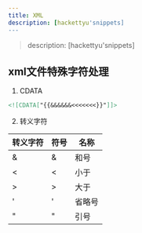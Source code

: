 ```yaml
---
title: XML
description: [hackettyu'snippets] 
---
```


> description: [hackettyu'snippets]

## xml文件特殊字符处理

1. CDATA

```xml
<![CDATA["{{&&&&&&<<<<<<<}}"]]>
```

2. 转义字符

| 转义字符 | 符号 | 名称 |
| --- | --- | --- |
| &amp;	  | &	| 和号 |
| &lt;	  | <	| 小于 |
| &gt;	  | >	| 大于 |
| &apos;  | '	| 省略号 |
| &quot;  | "	| 引号 |